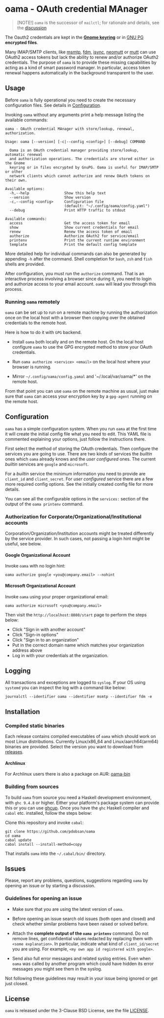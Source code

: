 # **oama** - OAuth credential MAnager

> [NOTE!]
> `oama` is the successor of `mailctl`; for rationale and details, see
> the [discussion](https://github.com/pdobsan/oama/discussions/26)

The Oauth2 credentials are kept in the
[**Gnome keyring**](https://wiki.gnome.org/Projects/GnomeKeyring/) or
in [GNU PG](https://www.gnupg.org/) **encrypted files**.

Many IMAP/SMTP clients, like [msmtp](https://marlam.de/msmtp/),
[fdm](https://github.com/nicm/fdm),
[isync](http://isync.sourceforge.net/),
[neomutt](https://github.com/neomutt/neomutt) or
[mutt](http://www.mutt.org/) can use OAuth2 access tokens but lack the
ability to renew and/or authorize OAuth2 credentials. The purpose of
`oama` is to provide these missing capabilities by acting as a kind of
smart password manager. In particular, access token renewal happens
automatically in the background transparent to the user.

## Usage

Before `oama` is fully operational you need to create the necessary
configuration files. See details in [Configuration](#configuration).

Invoking `oama` without any arguments print a help message listing the
available commands:

    oama - OAuth credential MAnager with store/lookup, renewal, authorization.

    Usage: oama [--version] [-c|--config <config>] [--debug] COMMAND

      Oama is an OAuth credential manager providing store/lookup, automatic renewal
      and authorization operations. The credentials are stored either in the Gnome
      keyring or in files encrypted by GnuPG. Oama is useful for IMAP/SMTP or other
      network clients which cannot authorize and renew OAuth tokens on their own.

    Available options:
      -h,--help                Show this help text
      --version                Show version
      -c,--config <config>     Configuration file
                               (default: "~/.config/oama/config.yaml")
      --debug                  Print HTTP traffic to stdout

    Available commands:
      access                   Get the access token for email
      show                     Show current credentials for email
      renew                    Renew the access token of email
      authorize                Authorize OAuth2 for service/email
      printenv                 Print the current runtime environment
      template                 Print the default config template

More detailed help for individual commands can also be generated by appending
`-h` after the command. Shell completion for `bash`, `zsh` and `fish` shells
are provided.

After configuration, you must run the `authorize` command. That is an
interactive process involving a browser since during it, you need to login
and authorize access to your email account. `oama` will lead you through this
process.

### Running `oama` remotely

`oama` can be set up to run on a remote machine by running the authorization once
on the local host with a browser then copying over the obtained credentials to
the remote host.

Here is how to do it with `GPG` backend.

- Install `oama` both locally and on the remote host. On the local host
configure `oama` to use the GPG encrypted method to store your OAuth
credentials.

- Run `oama authorize <service> <email>` on the local host where your
browser is running.

- Mirror `~/.config/oama/config.yamal` and '~/.local/var/oama/*' on the remote host.

From that point you can use `oama` on the remote machine as usual, just make
sure that `oama` can access your encryption key by a `gpg-agent` running on the
remote host.

## Configuration

`oama` has a simple configuration system. When you run `oama` at the first time
it will create the initial config file what you need to edit. This YAML file is
commented explaining your options, just follow the instructions there.

First select the method of storing the OAuth credentials. Then configure the
services you are going to use. There are two kinds of services the *builtin*
ones which `oama` already knows and the *user configured* ones. The current
*builtin* services are `google` and `microsoft`.

For a *builtin* service the minimum information you need to provide are
`client_id` and `client_secret`. For *user configured* service there are a few
more required config options. See the initially created config file for more
details.

You can see all the configurable options in the `services:` section of the
output of the `oama printenv` command.

### Authorization for Corporate/Organizational/Institutional accounts

Corporation/Organization/Institution accounts might be treated differently
by the service provider. In such cases, not passing a login hint might be
useful, see below.

#### Google Organizational Account

Invoke `oama` with no login hint:

    oama authorize google <you@company.email> --nohint

#### Microsoft Organizational Account

Invoke `oama` using your proper organizational email:

    oama authorize microsoft <you@company.email>

Then visit the `http://localhost:8080/start` page to perform the steps
below:

 - Click "Sign in with another account"
 - Click "Sign-in options"
 - Click "Sign in to an organization"
 - Put in the correct domain name which matches your organization address above
 - Log in with your credentials at the organization.

## Logging

All transactions and exceptions are logged to `syslog`. If your OS using
`systemd` you can inspect the log with a command like below:

    journalctl --identifier oama --identifier msmtp --identifier fdm -e

## Installation

### Compiled static binaries

Each release contains compiled executables of `oama` which should work on
most Linux distributions. Currently Linux/x86_64 and Linux/aarch64(arm64)
binaries are provided. Select the version you want to download from
[releases](https://github.com/pdobsan/oama/releases).

#### Archlinux

For Archlinux users there is also a package on AUR:
[oama-bin](https://aur.archlinux.org/packages/oama-bin)

### Building from sources

To build `oama` from source you need a Haskell development environment,
with `ghc 9.4.8` or higher. Either your platform's package system can provide
this or you can use [ghcup](https://www.haskell.org/ghcup/). Once you have
the `ghc` Haskell compiler and `cabal` etc. installed, follow the steps
below:

Clone this repository and invoke `cabal`:

    git clone https://github.com/pdobsan/oama
    cd oama
    cabal update
    cabal install --install-method=copy

That installs `oama` into the `~/.cabal/bin/` directory.

## Issues

Please, report any problems, questions, suggestions regarding `oama` by opening
an issue or by starting a discussion.

### Guidelines for opening an issue

- Make sure that you are using the latest version of `oama`.

- Before opening an issue search old issues (both open and closed) and check whether 
  similar problems have been raised or solved before.

- Attach the **complete output of the `oama printenv`** command. Do not
  remove lines, get confidential values redacted by replacing them with
  `<some explanation>`. In particular, indicate what kind of `client_id/secret`
  you are using. For example, `<my own app id registered with google>`.

- Send also full error messages and related syslog entries. Even when `oama` was called
  by another program which could have hidden its error messages you might see them in the syslog.

Not following these guidelines may result in your issue being ignored or get just closed.

## License

`oama` is released under the 3-Clause BSD License, see the file
[LICENSE](LICENSE).

